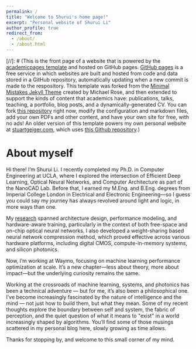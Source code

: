 ```yaml
---
permalink: /
title: "Welcome to Shurui's home page!"
excerpt: "Personal website of Shurui Li"
author_profile: true
redirect_from: 
  - /about/
  - /about.html
---
```


[//]: # (This is the front page of a website that is powered by the [academicpages template](https://github.com/academicpages/academicpages.github.io) and hosted on GitHub pages. [GitHub pages](https://pages.github.com) is a free service in which websites are built and hosted from code and data stored in a GitHub repository, automatically updating when a new commit is made to the respository. This template was forked from the [Minimal Mistakes Jekyll Theme](https://mmistakes.github.io/minimal-mistakes/) created by Michael Rose, and then extended to support the kinds of content that academics have: publications, talks, teaching, a portfolio, blog posts, and a dynamically-generated CV. You can fork [this repository](https://github.com/academicpages/academicpages.github.io) right now, modify the configuration and markdown files, add your own PDFs and other content, and have your own site for free, with no ads! An older version of this template powers my own personal website at [stuartgeiger.com](http://stuartgeiger.com), which uses [this Github repository](https://github.com/staeiou/staeiou.github.io).)



About myself
======
Hi there! I’m Shurui Li. I recently completed my Ph.D. in Computer Engineering at UCLA, where I explored the intersection of Efficient Deep Learning, Optical Neural Networks, and Computer Architecture as part of the NanoCAD Lab. Before that, I earned my M.Eng. and B.Eng. degrees from Imperial College London in Electrical and Electronic Engineering—so I guess you could say my journey has always revolved around light and logic, in more ways than one.

My [research](https://shuruili.com/publications/) spanned architecture design, performance modeling, and hardware-aware training, particularly in the context of both free-space and on-chip optical neural networks. I also developed a weight-sharing based neural network compression method, which proved effective across various hardware platforms, including digital CMOS, compute-in-memory systems, and silicon photonics.

Now, I’m working at Waymo, focusing on machine learning performance optimization at scale. It’s a new chapter—less about theory, more about impact—but the underlying curiosity remains the same.

Working at the crossroads of machine learning, systems, and photonics has been a technical adventure — but for me, it’s also been a philosophical one. I’ve become increasingly fascinated by the nature of intelligence and the mind — not just how to build them, but what they mean. Some of my recent thoughts explore the boundary between self and system, the fabric of perception, and the quiet question of what it means to "exist" in a world increasingly shaped by algorithms. You’ll find some of those musings scattered in my personal blog here, slowly growing as time allows.

Thanks for stopping by, and welcome to this small corner of my mind.